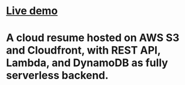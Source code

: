 # <a href="https://tonynguyen61.com" target="_blank" rel="noopener noreferrer">Live demo</a>

# A cloud resume hosted on AWS S3 and Cloudfront, with REST API, Lambda, and DynamoDB as fully serverless backend. 
